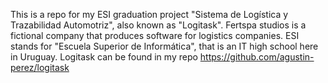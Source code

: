 This is a repo for my ESI graduation project "Sistema de Logística y Trazabilidad Automotriz", also known as "Logitask".
Fertspa studios is a fictional company that produces software for logistics companies.
ESI stands for "Escuela Superior de Informática", that is an IT high school here in Uruguay.
Logitask can be found in my repo https://github.com/agustin-perez/logitask
